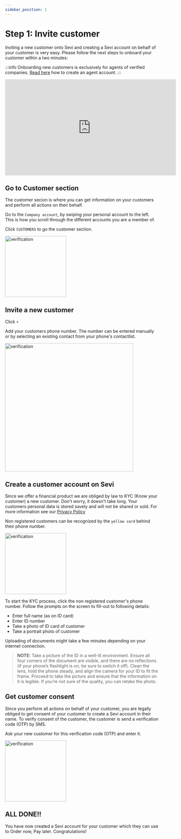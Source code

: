 ```yaml
---
sidebar_position: 1
---
```



# Step 1: Invite customer
Inviting a new customer onto Sevi and creating a Sevi account on behalf of your customer is very easy. Please follow the next steps to onboard your customer within a two minutes:

:::info
Onboarding new customers is exclusively for agents of verified companies. [Read here](/docs/seller/registeragent) how to create an agent account.
:::

<iframe width="560" height="315" src="https://www.youtube.com/embed/KCMucz0lchY" title="YouTube video player" frameborder="0" allow="accelerometer; autoplay; clipboard-write; encrypted-media; gyroscope; picture-in-picture" allowfullscreen></iframe>

## Go to Customer section
The customer secion is where you can get information on your customers and perform all actions on their behalf. 

Go to the `Company account`, by swiping your personal account to the left. This is how you scroll through the different accounts you are a member of. 

Click `CUSTOMERS` to go the customer section.

<img src="/register/customerssection.png" alt="verification" width="200"/>

## Invite a new customer
Click `+`

Add your customers phone number. The number can be entered manually or by selecting an existing contact from your phone's contactlist.

<img src="/register/invites.png" alt="verification" width="420"/>

## Create a customer account on Sevi
Since we offer a financial product we are obliged by law to KYC (Know your customer) a new customer. Don't worry, it doesn't take long. Your customers personal data is stored savely and will not be shared or sold. For more information see our [Privacy Policy](/privacy)

Non registered customers can be recognized by the `yellow card` behind their phone number.

<img src="/register/KYCcustomer.png" alt="verification" width="200"/>

To start the KYC process, click the non registered customer's phone number. Follow the prompts on the screen to fill-out to following details:
- Enter full name (as on ID card)
- Enter ID number
- Take a photo of ID card of customer
- Take a portrait photo of customer

Uploading of documents might take a few minutes depending on your internet connection.

> **NOTE:** Take a picture of the ID in a well-lit environment. Ensure all four corners of the document are visible, and there are no reflections (if your phone’s flashlight is on, be sure to switch it off). Clean the lens, hold the phone steady, and align the camera for your ID to fit the frame. Proceed to take the picture and ensure that the information on it is legible. If you’re not sure of the quality, you can retake the photo.

## Get customer consent
Since you perform all actions on behalf of your customer, you are legally obliged to get consent of your customer to create a Sevi account in their name. To verify consent of the customer, the customer is send a verification code (OTP) by SMS. 

Ask your new customer for this verification code (OTP) and enter it. 

<img src="/register/OTP.png" alt="verification" width="200"/>

## ALL DONE!!
You have now created a Sevi account for your customer which they can use to Order now, Pay later. Congratulations!


